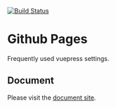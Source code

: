 [![Build Status](https://www.travis-ci.com/w3labkr/gh-pages.svg?branch=master)](https://www.travis-ci.com/w3labkr/gh-pages)

# Github Pages

Frequently used vuepress settings.

## Document

Please visit the [document site](w3labkr.github.io/gh-pages/).
